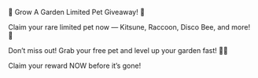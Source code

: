 🎉 Grow A Garden Limited Pet Giveaway! 🎉

Claim your rare limited pet now — Kitsune, Raccoon, Disco Bee, and more! 🐾

Don’t miss out! Grab your free pet and level up your garden fast! 🌱✨

Claim your reward NOW before it’s gone!
